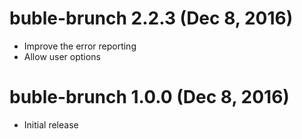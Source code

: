 # buble-brunch 2.2.3 (Dec 8, 2016)
* Improve the error reporting
* Allow user options

# buble-brunch 1.0.0 (Dec 8, 2016)
* Initial release
